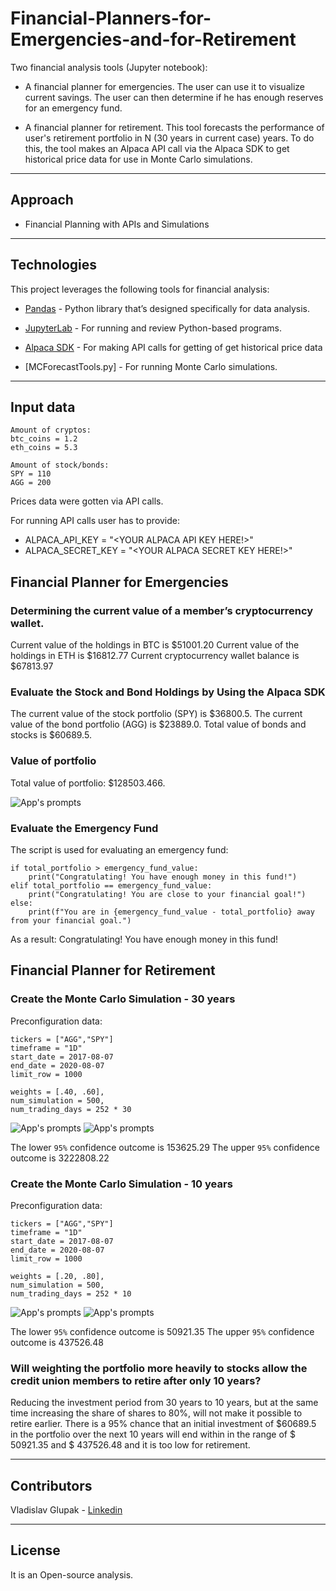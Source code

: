 # Financial-Planners-for-Emergencies-and-for-Retirement

Two financial analysis tools (Jupyter notebook):

* A financial planner for emergencies. The user can use it to visualize current savings. 
The user can then determine if he has enough reserves for an emergency fund.

* A financial planner for retirement. This tool forecasts the performance of user's retirement portfolio in N (30 years in current case) years. 
To do this, the tool makes an Alpaca API call via the Alpaca SDK to get historical price data for use in Monte Carlo simulations.

---

## Approach

* Financial Planning with APIs and Simulations

---

## Technologies

This project leverages the following tools for financial analysis:

* [Pandas](https://pandas.pydata.org) - Python library that’s designed specifically for data analysis.

* [JupyterLab](https://jupyter.org) - For running and review Python-based programs.

* [Alpaca SDK](https://https://alpaca.markets) - For making API calls for getting of get historical price data

* [MCForecastTools.py] - For running Monte Carlo simulations.

---

## Input data

```
Amount of cryptos:
btc_coins = 1.2
eth_coins = 5.3
```
```
Amount of stock/bonds:
SPY = 110
AGG = 200
```

Prices data were gotten via API calls.

For running API calls user has to provide:

* ALPACA_API_KEY = "<YOUR ALPACA API KEY HERE!>"
* ALPACA_SECRET_KEY = "<YOUR ALPACA SECRET KEY HERE!>"

## Financial Planner for Emergencies

### Determining the current value of a member’s cryptocurrency wallet.

Current value of the holdings in BTC is $51001.20
Current value of the holdings in ETH is $16812.77
Current cryptocurrency wallet balance is $67813.97

### Evaluate the Stock and Bond Holdings by Using the Alpaca SDK

The current value of the stock portfolio (SPY) is $36800.5.
The current value of the bond portfolio (AGG) is $23889.0.
Total value of bonds and stocks is $60689.5.

### Value of portfolio

Total value of portfolio: $128503.466.

![App's prompts](Images/crypto_ctocks.JPG)

### Evaluate the Emergency Fund

The script is used for evaluating an emergency fund:

```
if total_portfolio > emergency_fund_value:
    print("Congratulating! You have enough money in this fund!")
elif total_portfolio == emergency_fund_value:
    print("Congratulating! You are close to your financial goal!")
else:
    print(f"You are in {emergency_fund_value - total_portfolio} away from your financial goal.")

```

As a result: Congratulating! You have enough money in this fund!


## Financial Planner for Retirement

### Create the Monte Carlo Simulation - 30 years

Preconfiguration data:
```
tickers = ["AGG","SPY"]
timeframe = "1D"
start_date = 2017-08-07
end_date = 2020-08-07
limit_row = 1000

weights = [.40, .60],
num_simulation = 500,
num_trading_days = 252 * 30
```

![App's prompts](Images/MC_30years_sim_plot.png)
![App's prompts](Images/MC_30years_dist_plot.png)

The lower `95%` confidence outcome is  153625.29
The upper `95%` confidence outcome is  3222808.22

### Create the Monte Carlo Simulation - 10 years

Preconfiguration data:
```
tickers = ["AGG","SPY"]
timeframe = "1D"
start_date = 2017-08-07
end_date = 2020-08-07
limit_row = 1000

weights = [.20, .80],
num_simulation = 500,
num_trading_days = 252 * 10
```

![App's prompts](Images/MC_10years_sim_plot.png)
![App's prompts](Images/MC_10years_dist_plot.png)

The lower `95%` confidence outcome is  50921.35
The upper `95%` confidence outcome is  437526.48

### Will weighting the portfolio more heavily to stocks allow the credit union members to retire after only 10 years?

Reducing the investment period from 30 years to 10 years, but at the same time increasing the share of shares to 80%, will not make it possible to retire earlier. 
There is a 95% chance that an initial investment of $60689.5 in the portfolio over the next 10 years will end within in the range of $ 50921.35 and 
$ 437526.48 and it is too low for retirement.

---

## Contributors

Vladislav Glupak - [Linkedin](https://www.linkedin.com/in/vladislav-glupak/)

---

## License

It is an Open-source analysis.